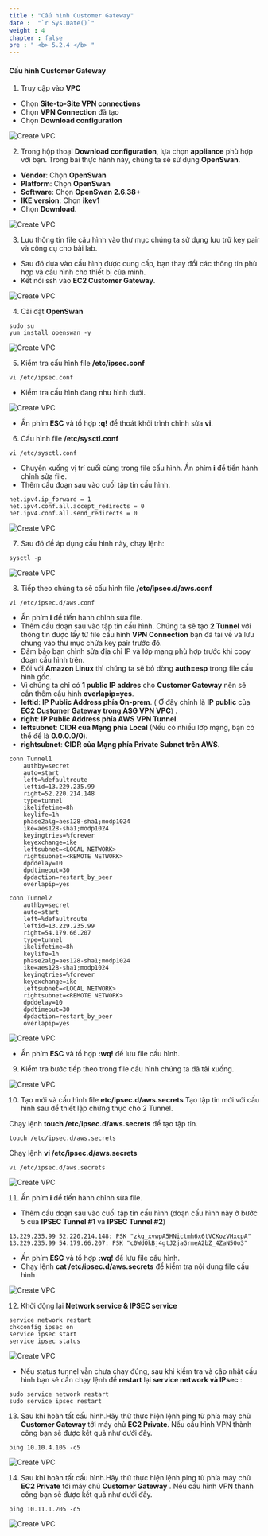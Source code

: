 ```yaml
---
title : "Cấu hình Customer Gateway"
date :  "`r Sys.Date()`" 
weight : 4
chapter : false
pre : " <b> 5.2.4 </b> "
---
```


#### Cấu hình Customer Gateway

1. Truy cập vào **VPC**

- Chọn **Site-to-Site VPN connections**
- Chọn **VPN Connection** đã tạo 
- Chọn **Download configuration**

![Create VPC](/images/6-VPNSitetoSite/6.4-vpnconfigure/0001-vpnconfigure.png?featherlight=false&width=90pc)

2. Trong hộp thoại **Download configuration**, lựa chọn **appliance** phù hợp với bạn. Trong bài thực hành này, chúng ta sẽ sử dụng **OpenSwan**.
- **Vendor**: Chọn **OpenSwan**
- **Platform**: Chọn **OpenSwan**
- **Software**: Chọn **OpenSwan 2.6.38+**
- **IKE version**: Chọn **ikev1**
- Chọn **Download**.

![Create VPC](/images/6-VPNSitetoSite/6.4-vpnconfigure/0002-vpnconfigure.png?featherlight=false&width=90pc)

3. Lưu thông tin file câu hình vào thư mục chúng ta sử dụng lưu trữ key pair và công cụ cho bài lab.
- Sau đó dựa vào cấu hình được cung cấp, bạn thay đổi các thông tin phù hợp và cấu hình cho thiết bị của mình.
- Kết nối ssh vào **EC2 Customer Gateway**.

![Create VPC](/images/6-VPNSitetoSite/6.4-vpnconfigure/0003-vpnconfigure.png?featherlight=false&width=90pc)

4. Cài đặt **OpenSwan**

```
sudo su
yum install openswan -y
```

![Create VPC](/images/6-VPNSitetoSite/6.4-vpnconfigure/0004-vpnconfigure.png?featherlight=false&width=90pc)

5. Kiểm tra cấu hình file **/etc/ipsec.conf**

```
vi /etc/ipsec.conf
```
- Kiểm tra cấu hình đang như hình dưới.

![Create VPC](/images/6-VPNSitetoSite/6.4-vpnconfigure/0005-vpnconfigure.png?featherlight=false&width=90pc)

- Ấn phím **ESC** và tổ hợp **:q!** để thoát khỏi trình chỉnh sửa **vi**.

6. Cấu hình file **/etc/sysctl.conf**

```
vi /etc/sysctl.conf
```

- Chuyển xuống vị trí cuối cùng trong file cấu hình. Ấn phím **i** để tiến hành chỉnh sửa file.
- Thêm cấu đoạn sau vào cuối tập tin cấu hình.

```
net.ipv4.ip_forward = 1
net.ipv4.conf.all.accept_redirects = 0
net.ipv4.conf.all.send_redirects = 0
```

![Create VPC](/images/6-VPNSitetoSite/6.4-vpnconfigure/0006-vpnconfigure.png?featherlight=false&width=90pc)

7. Sau đó để áp dụng cấu hình này, chạy lệnh:

```
sysctl -p
```

![Create VPC](/images/6-VPNSitetoSite/6.4-vpnconfigure/0007-vpnconfigure.png?featherlight=false&width=90pc)

8. Tiếp theo chúng ta sẽ cấu hình file **/etc/ipsec.d/aws.conf**

   
```   
vi /etc/ipsec.d/aws.conf
```

- Ấn phím **i** để tiến hành chỉnh sửa file.
- Thêm cấu đoạn sau vào tập tin cấu hình. Chúng ta sẽ tạo **2 Tunnel** với thông tin được lấy từ file cấu hình **VPN Connection** bạn đã tải về và lưu chung vào thư mục chứa key pair trước đó.
- Đảm bảo bạn chỉnh sửa địa chỉ IP và lớp mạng phù hợp trước khi copy đoạn cấu hình trên.
- Đối với **Amazon Linux** thì chúng ta sẽ bỏ dòng **auth=esp** trong file cấu hình gốc.
- Vì chúng ta chỉ có **1 public IP addres** cho **Customer Gateway** nên sẽ cần thêm cấu hình **overlapip=yes**.
- **leftid**: **IP Public Address phía On-prem**. ( Ở đây chính là **IP public** của **EC2 Customer Gateway trong ASG VPN VPC**) .
- **right**: **IP Public Address phía AWS VPN Tunnel**. 
- **leftsubnet**: **CIDR của Mạng phía Local** (Nếu có nhiều lớp mạng, bạn có thể để là **0.0.0.0/0**).
- **rightsubnet**: **CIDR của Mạng phía Private Subnet trên AWS**.
  
```
conn Tunnel1
	authby=secret
	auto=start
	left=%defaultroute
	leftid=13.229.235.99
	right=52.220.214.148
	type=tunnel
	ikelifetime=8h
	keylife=1h
	phase2alg=aes128-sha1;modp1024
	ike=aes128-sha1;modp1024
	keyingtries=%forever
	keyexchange=ike
	leftsubnet=<LOCAL NETWORK>
	rightsubnet=<REMOTE NETWORK>
	dpddelay=10
	dpdtimeout=30
	dpdaction=restart_by_peer
 	overlapip=yes

conn Tunnel2
	authby=secret
	auto=start
	left=%defaultroute
	leftid=13.229.235.99
	right=54.179.66.207
	type=tunnel
	ikelifetime=8h
	keylife=1h
	phase2alg=aes128-sha1;modp1024
	ike=aes128-sha1;modp1024
	keyingtries=%forever
	keyexchange=ike
	leftsubnet=<LOCAL NETWORK>
	rightsubnet=<REMOTE NETWORK>
	dpddelay=10
	dpdtimeout=30
	dpdaction=restart_by_peer
 	overlapip=yes
```

![Create VPC](/images/6-VPNSitetoSite/6.4-vpnconfigure/0008-vpnconfigure.png?featherlight=false&width=90pc)

- Ấn phím **ESC** và tổ hợp **:wq!** để lưu file cấu hình.

9. Kiểm tra bước tiếp theo trong file cấu hình chúng ta đã tải xuống.

![Create VPC](/images/6-VPNSitetoSite/6.4-vpnconfigure/00014-vpnconfigure.png?featherlight=false&width=90pc)

10. Tạo mới và cấu hình file **etc/ipsec.d/aws.secrets** Tạo tập tin mới với cấu hình sau để thiết lập chứng thực cho 2 Tunnel.

Chạy lệnh **touch /etc/ipsec.d/aws.secrets** để tạo tập tin.

```
touch /etc/ipsec.d/aws.secrets
```

Chạy lệnh **vi /etc/ipsec.d/aws.secrets**

```
vi /etc/ipsec.d/aws.secrets
```



![Create VPC](/images/6-VPNSitetoSite/6.4-vpnconfigure/0009-vpnconfigure.png?featherlight=false&width=90pc)

11. Ấn phím **i** để tiến hành chỉnh sửa file.
- Thêm cấu đoạn sau vào cuối tập tin cấu hình (đoạn cấu hình này ở bước 5 của **IPSEC Tunnel #1** và **IPSEC Tunnel #2**)

```
13.229.235.99 52.220.214.148: PSK "zkq_xvwpA5HNictmh6x6tVCKozVHxcpA"
13.229.235.99 54.179.66.207: PSK "c0WdOkBj4gtJ2jaGrmeA2bZ_4ZaN50o3"
```

- Ấn phím **ESC** và tổ hợp **:wq!** để lưu file cấu hình.
- Chạy lệnh **cat /etc/ipsec.d/aws.secrets** để kiểm tra nội dung file cấu hình

![Create VPC](/images/6-VPNSitetoSite/6.4-vpnconfigure/00010-vpnconfigure.png?featherlight=false&width=90pc)

12. Khởi động lại **Network service & IPSEC service**

```
service network restart 
chkconfig ipsec on
service ipsec start
service ipsec status
```

![Create VPC](/images/6-VPNSitetoSite/6.4-vpnconfigure/00011-vpnconfigure.png?featherlight=false&width=90pc)


- Nếu status tunnel vẫn chưa chạy đúng, sau khi kiểm tra và cập nhật cấu hình bạn sẽ cần chạy lệnh để **restart** lại **service network và IPsec** :

```
sudo service network restart
sudo service ipsec restart
```
13. Sau khi hoàn tất cấu hình.Hãy thử thực hiện lệnh ping từ phía máy chủ **Customer Gateway** tới máy chủ **EC2 Private**. Nếu cấu hình VPN thành công bạn sẽ được kết quả như dưới đây.

```
ping 10.10.4.105 -c5
```

![Create VPC](/images/6-VPNSitetoSite/6.4-vpnconfigure/00012-vpnconfigure.png?featherlight=false&width=90pc)

14.  Sau khi hoàn tất cấu hình.Hãy thử thực hiện lệnh ping từ phía máy chủ **EC2 Private** tới máy chủ **Customer Gateway** . Nếu cấu hình VPN thành công bạn sẽ được kết quả như dưới đây.

```
ping 10.11.1.205 -c5
```

![Create VPC](/images/6-VPNSitetoSite/6.4-vpnconfigure/00013-vpnconfigure.png?featherlight=false&width=90pc)

